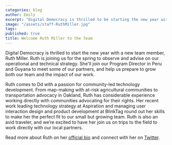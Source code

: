```yaml
---
categories: blog
author: Emily
excerpt: "Digital Democracy is thrilled to be starting the new year with a new team member, Ruth Miller. Ruth is joining for the spring to us figure out how to scale our team and our impact."
image: "/assets/staff-RuthMiller.jpg"
tags:
published: true
title: Welcome Ruth Miller to the Team
---
```


Digital Democracy is thrilled to start the new year with a new team member, Ruth Miller. Ruth is joining us for the spring to observe and advise on our operational and technical strategy. She'll join our Program Director in Peru and Guyana to meet some of our partners, and help us prepare to grow both our team and the impact of our work.

Ruth comes to Dd with a passion for community-led technology development. From map-making with at-risk agricultural communities to transportation advocacy in Oakland, Ruth has considerable experience working directly with communities advocating for their rights. Her recent work leading technology strategy at Aspiration and managing user interaction design and product development at BlinkTag round out her skills to make her the perfect fit to our small but growing team. Ruth is also an avid traveler, and we’re excited to have her join us on trips to the field to work directly with our local partners.

Read more about Ruth on her [official bio](https://www.digital-democracy.org/team/ruth-miller/) and connect with her on [Twitter](https://twitter.com/mcplanner).
